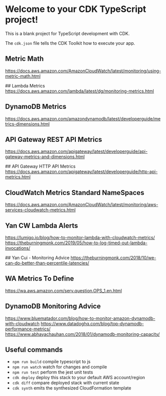 # Welcome to your CDK TypeScript project!

This is a blank project for TypeScript development with CDK.

The `cdk.json` file tells the CDK Toolkit how to execute your app.

## Metric Math
https://docs.aws.amazon.com/AmazonCloudWatch/latest/monitoring/using-metric-math.html

## Lambda Metrics
https://docs.aws.amazon.com/lambda/latest/dg/monitoring-metrics.html

## DynamoDB Metrics
https://docs.aws.amazon.com/amazondynamodb/latest/developerguide/metrics-dimensions.html

## API Gateway REST API Metrics
https://docs.aws.amazon.com/apigateway/latest/developerguide/api-gateway-metrics-and-dimensions.html

## API Gateway HTTP API Metrics
https://docs.aws.amazon.com/apigateway/latest/developerguide/http-api-metrics.html

## CloudWatch Metrics Standard NameSpaces
https://docs.aws.amazon.com/AmazonCloudWatch/latest/monitoring/aws-services-cloudwatch-metrics.html

## Yan CW Lambda Alerts
https://lumigo.io/blog/how-to-monitor-lambda-with-cloudwatch-metrics/
https://theburningmonk.com/2019/05/how-to-log-timed-out-lambda-invocations/

## Yan Cui - Monitoring Advice
https://theburningmonk.com/2018/10/we-can-do-better-than-percentile-latencies/

## WA Metrics To Define
https://wa.aws.amazon.com/serv.question.OPS_1.en.html

## DynamoDB Monitoring Advice
https://www.bluematador.com/blog/how-to-monitor-amazon-dynamodb-with-cloudwatch
https://www.datadoghq.com/blog/top-dynamodb-performance-metrics/
https://www.abhayachauhan.com/2018/01/dynamodb-monitoring-capacity/

## Useful commands

 * `npm run build`   compile typescript to js
 * `npm run watch`   watch for changes and compile
 * `npm run test`    perform the jest unit tests
 * `cdk deploy`      deploy this stack to your default AWS account/region
 * `cdk diff`        compare deployed stack with current state
 * `cdk synth`       emits the synthesized CloudFormation template
